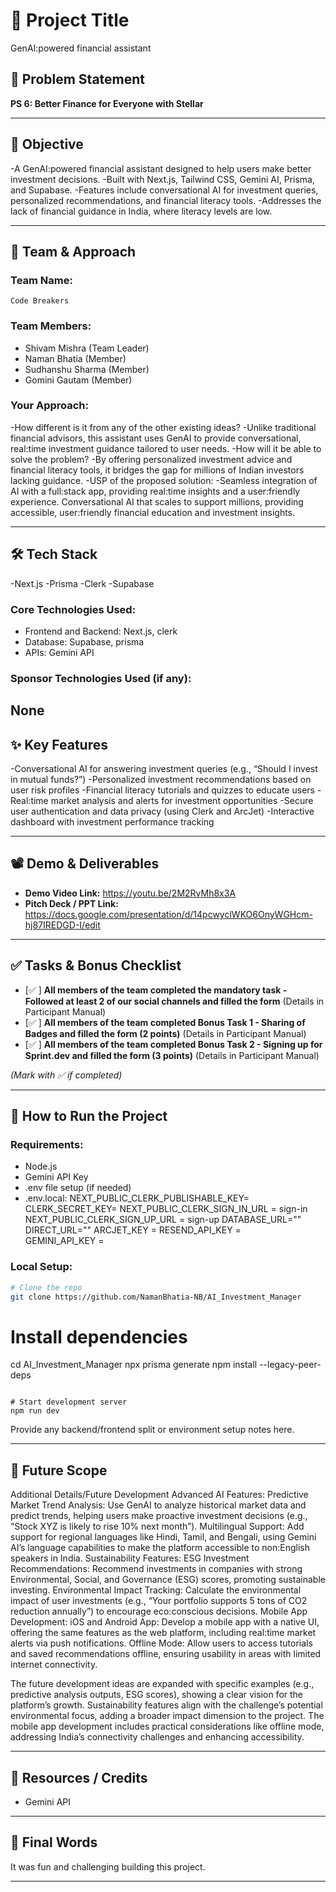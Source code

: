 
# 🚀 Project Title
 GenAI:powered financial assistant

## 📌 Problem Statement
**PS 6: Better Finance for Everyone with Stellar**

---

## 🎯 Objective

-A GenAI:powered financial assistant designed to help users make better investment decisions. 
-Built with Next.js, Tailwind CSS, Gemini AI, Prisma, and Supabase. 
-Features include conversational AI for investment queries, personalized recommendations, and financial literacy tools. 
-Addresses the lack of financial guidance in India, where literacy levels are low.


---

## 🧠 Team & Approach

### Team Name:  
`Code Breakers`

### Team Members:  
- Shivam Mishra (Team Leader)  
- Naman Bhatia  (Member)
- Sudhanshu Sharma (Member)
- Gomini Gautam (Member)

### Your Approach:  

-How different is it from any of the other existing ideas? 
-Unlike traditional financial advisors, this assistant uses GenAI to provide conversational, real:time investment guidance tailored to user needs.
-How will it be able to solve the problem? 
-By offering personalized investment advice and financial literacy tools, it bridges the gap for millions of Indian investors lacking guidance.
-USP of the proposed solution: 
-Seamless integration of AI with a full:stack app, providing real:time insights and a user:friendly experience. Conversational AI that scales to support millions, providing accessible, user:friendly financial education and investment insights.

---

## 🛠️ Tech Stack
-Next.js
-Prisma
-Clerk
-Supabase

### Core Technologies Used:
- Frontend and Backend: Next.js, clerk
- Database: Supabase, prisma
- APIs: Gemini API

### Sponsor Technologies Used (if any):
None
---

## ✨ Key Features
-Conversational AI for answering investment queries (e.g., “Should I invest in mutual funds?”) 
-Personalized investment recommendations based on user risk profiles 
-Financial literacy tutorials and quizzes to educate users 
-Real:time market analysis and alerts for investment opportunities 
-Secure user authentication and data privacy (using Clerk and ArcJet) 
-Interactive dashboard with investment performance tracking

---

## 📽️ Demo & Deliverables

- **Demo Video Link:** https://youtu.be/2M2RvMh8x3A
- **Pitch Deck / PPT Link:** https://docs.google.com/presentation/d/14pcwyclWKO6OnyWGHcm-hj87IREDGD-I/edit

---

## ✅ Tasks & Bonus Checklist

- [✅ ] **All members of the team completed the mandatory task - Followed at least 2 of our social channels and filled the form** (Details in Participant Manual)  
- [✅ ] **All members of the team completed Bonus Task 1 - Sharing of Badges and filled the form (2 points)**  (Details in Participant Manual)
- [✅ ] **All members of the team completed Bonus Task 2 - Signing up for Sprint.dev and filled the form (3 points)**  (Details in Participant Manual)

*(Mark with ✅ if completed)*

---

## 🧪 How to Run the Project

### Requirements:
- Node.js
- Gemini API Key
- .env file setup (if needed)
- .env.local:
NEXT_PUBLIC_CLERK_PUBLISHABLE_KEY=
CLERK_SECRET_KEY= 
NEXT_PUBLIC_CLERK_SIGN_IN_URL = sign-in
NEXT_PUBLIC_CLERK_SIGN_UP_URL = sign-up
DATABASE_URL=""
DIRECT_URL=""
ARCJET_KEY = 
RESEND_API_KEY =  
GEMINI_API_KEY =  

### Local Setup:
```bash
# Clone the repo
git clone https://github.com/NamanBhatia-NB/AI_Investment_Manager

```

# Install dependencies
cd AI_Investment_Manager
npx prisma generate
npm install --legacy-peer-deps

```

# Start development server
npm run dev
```

Provide any backend/frontend split or environment setup notes here.

---

## 🧬 Future Scope

Additional Details/Future Development
Advanced AI Features: 
Predictive Market Trend Analysis: Use GenAI to analyze historical market data and predict trends, helping users make proactive investment decisions (e.g., “Stock XYZ is likely to rise 10% next month”). 
Multilingual Support: Add support for regional languages like Hindi, Tamil, and Bengali, using Gemini AI’s language capabilities to make the platform accessible to non:English speakers in India. 
Sustainability Features: 
ESG Investment Recommendations: Recommend investments in companies with strong Environmental, Social, and Governance (ESG) scores, promoting sustainable investing. 
Environmental Impact Tracking: Calculate the environmental impact of user investments (e.g., “Your portfolio supports 5 tons of CO2 reduction annually”) to encourage eco:conscious decisions. 
Mobile App Development: 
iOS and Android App: Develop a mobile app with a native UI, offering the same features as the web platform, including real:time market alerts via push notifications. 
Offline Mode: Allow users to access tutorials and saved recommendations offline, ensuring usability in areas with limited internet connectivity.

The future development ideas are expanded with specific examples (e.g., predictive analysis outputs, ESG scores), showing a clear vision for the platform’s growth. 
Sustainability features align with the challenge’s potential environmental focus, adding a broader impact dimension to the project. 
The mobile app development includes practical considerations like offline mode, addressing India’s connectivity challenges and enhancing accessibility.

---

## 📎 Resources / Credits

- Gemini API

---

## 🏁 Final Words

It was fun and challenging building this project.

---
